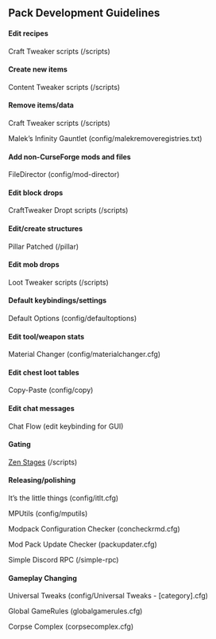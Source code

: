 ## Pack Development Guidelines
#### Edit recipes
Craft Tweaker scripts (/scripts)
#### Create new items
Content Tweaker scripts (/scripts)
#### Remove items/data
Craft Tweaker scripts (/scripts)

Malek’s Infinity Gauntlet (config/malekremoveregistries.txt)
#### Add non-CurseForge mods and files
FileDirector (config/mod-director)
#### Edit block drops
CraftTweaker Dropt scripts (/scripts)
#### Edit/create structures
Pillar Patched (/pillar)
#### Edit mob drops
Loot Tweaker scripts (/scripts)
#### Default keybindings/settings
Default Options (config/defaultoptions)
#### Edit tool/weapon stats
Material Changer (config/materialchanger.cfg)
#### Edit chest loot tables
Copy-Paste (config/copy)
#### Edit chat messages
Chat Flow (edit keybinding for GUI)
#### Gating
[Zen Stages](https://docs.blamejared.com/1.12/en/Mods/GameStages/ZenStages/ZenStages/) (/scripts)
#### Releasing/polishing
It’s the little things (config/itlt.cfg)

MPUtils (config/mputils)

Modpack Configuration Checker (concheckrmd.cfg)

Mod Pack Update Checker (packupdater.cfg)

Simple Discord RPC (/simple-rpc)
#### Gameplay Changing
Universal Tweaks (config/Universal Tweaks - [category].cfg)

Global GameRules (globalgamerules.cfg)

Corpse Complex (corpsecomplex.cfg)


